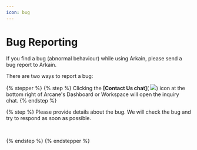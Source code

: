 ```yaml
---
icon: bug
---
```


# Bug Reporting

If you find a bug (abnormal behaviour) while using Arkain, please send a bug report to Arkain.

There are two ways to report a bug:

{% stepper %}
{% step %}
Clicking the **\[Contact Us chat]**( ![](<../.gitbook/assets/스크린샷 2025-02-24 오후 12.29.48.png>)) icon at the bottom right of Arcane's Dashboard or Workspace will open the inquiry chat.
{% endstep %}

{% step %}
Please provide details about the bug. We will check the bug and try to respond as soon as possible.

<figure><img src="../.gitbook/assets/스크린샷 2025-02-24 오후 12.29.39.png" alt=""><figcaption></figcaption></figure>
{% endstep %}
{% endstepper %}
